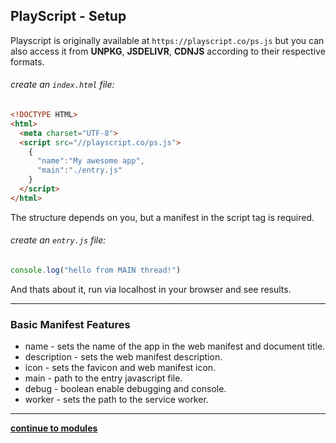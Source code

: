 PlayScript - Setup
---
Playscript is originally available at `https://playscript.co/ps.js` but you can also access it from **UNPKG**, **JSDELIVR**, **CDNJS** according to their respective formats.


###### create an `index.html` file:
```html
<!DOCTYPE HTML>
<html>
  <meta charset="UTF-8">
  <script src="//playscript.co/ps.js">
    {
      "name":"My awesome app",
      "main":"./entry.js"
    }
  </script>
</html>
```
The structure depends on you, but a manifest in the script tag is required.

###### create an `entry.js` file:
```javascript
console.log("hello from MAIN thread!")
```

And thats about it, run via localhost in your browser and see results.

---
### Basic Manifest Features
- name - sets the name of the app in the web manifest and document title.
- description - sets the web manifest description.
- icon - sets the favicon and web manifest icon.
- main - path to the entry javascript file.
- debug - boolean enable debugging and console.
- worker - sets the path to the service worker.

---
**[continue to modules](./modules.md)**
